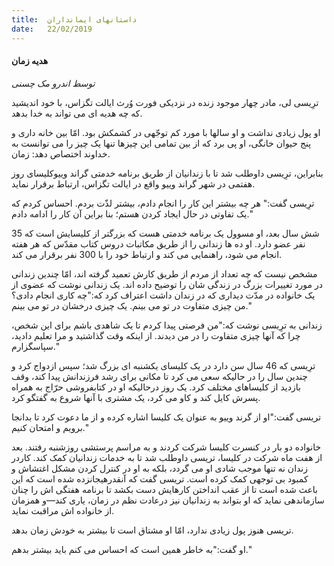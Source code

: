```yaml
---
title:  داستانهای ایمانداران
date:   22/02/2019
---
```


#### هدیه زمان

_توسط اندرو مک چسنی_

ترِیسی لی، مادر چهار موجود زنده در نزدیکی فورت وُرث ایالت تگزاس، با خود اندیشید که چه هدیه ای می تواند به خدا بدهد.

او پول زیادی نداشت و او سالها با مورد کم توجّهی در کشمکش بود. امّا بین خانه داری و پنج حیوان خانگی، او پی برد که از بین تمامی این چیزها تنها یک چیز را می توانست به خداوند اختصاص دهد: زمان.

بنابراین، ترِیسی داوطلب شد تا با زندانیان از طریق برنامه خدمتی گراند وییوکلیسای روز هفتمی در شهر گراند وییو واقع در ایالت تگزاس، ارتباط برقرار نماید. 

ترِیسی گفت:" هر چه بیشتر این کار را انجام دادم، بیشتر لذّت بردم. احساس کردم که یک تفاوتی در حال ایجاد کردن هستم؛ بنا براین آن کار را ادامه دادم."

شش سال بعد، او مسوول یک برنامه خدمتی هست که بزرگتر از کلیسایش است که 35 نفر عضو دارد. او ده ها زندانی را از طریق مکاتبات دروس کتاب مقدّس که هر هفته انجام می شود، راهنمایی می کند و ارتباط خود را با 300 نفر برقرار می کند.

مشخص نیست که چه تعداد از مردم از طریق کارش تعمید گرفته اند، امّا چندین زندانی در مورد تغییرات بزرگ در زندگی شان را توضیح داده اند. یک زندانی نوشت که عضوی از یک خانواده در مدّت دیداری که در زندان داشت اعتراف کرد که:"چه کاری انجام دادی؟ من چیزی متفاوت در تو می بینم. یک چیزی درخشان در تو می بینم."

زندانی به ترِیسی نوشت که:"من فرصتی پیدا کردم تا یک شاهدی باشم برای این شخص، چرا که آنها چیزی متفاوت را در من دیدند. از اینکه وقت گذاشتید و مرا تعلیم دادید، سپاسگزارم."

ترِیسی که 46 سال سن دارد در یک کلیسای یکشنبه ای بزرگ شد؛ سپس ازدواج کرد و چندین سال را در حالیکه سعی می کرد تا مکانی برای رشد فرزندانش پیدا کند، وقف بازدید از کلیساهای مختلف کرد. یک روز درحالیکه او در کتابفروشی حرّاج به همراه پسرش کایل کند و کاو می کرد، یک مشتری با آنها شروع به گفتگو کرد.

تریسی گفت:"او از گرند وییو به عنوان یک کلیسا اشاره کرده و از ما دعوت کرد تا بدانجا برویم و امتحان کنیم."

خانواده دو بار در کنسرت کلیسا شرکت کردند و به مراسم پرستشی روزشنبه رفتند. بعد از هفت ماه شرکت در کلیسا، تریسی داوطلب شد تا به خدمات زندانیان کمک کند. کاردر زندان نه تنها موجب شادی او می گردد، بلکه به او در کنترل کردن مشکل اغتشاش و کمبود بی توجهی کمک کرده است. تریسی گفت که آنقدرهیجانزده شده است که این باعث شده است تا از عقب انداختن کارهایش دست بکشد تا برنامه هفتگی اش را چنان سازماندهی نماید که او بتواند به زندانیان نیز درعادت نظم در زمان،  یاری کند—و همزمان از خانواده اش مراقبت نماید.

تریسی هنوز پول زیادی ندارد، امّا او مشتاق است تا بیشتر به خودش زمان بدهد.

او گفت:"به خاطر همین است که احساس می کنم باید بیشتر بدهم."